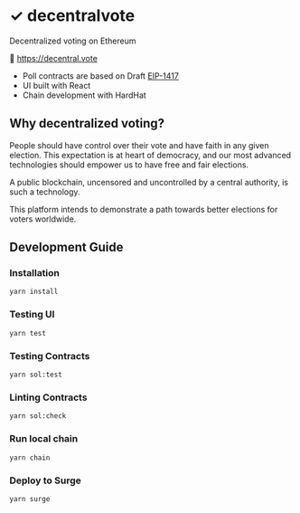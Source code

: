 # ✓ decentralvote

Decentralized voting on Ethereum

🔗 https://decentral.vote

* Poll contracts are based on Draft [EIP-1417](https://eips.ethereum.org/EIPS/eip-1417)
* UI built with React
* Chain development with HardHat

## Why decentralized voting?

People should have control over their vote and have faith in any given election. This expectation is at heart of democracy, and our most advanced technologies should empower us to have free and fair elections.

A public blockchain, uncensored and uncontrolled by a central authority, is such a technology.

This platform intends to demonstrate a path towards better elections for voters worldwide.

## Development Guide

### Installation

```
yarn install
```

### Testing UI

```
yarn test
```

### Testing Contracts

```
yarn sol:test
```

### Linting Contracts

```
yarn sol:check
```

### Run local chain

```
yarn chain
```

### Deploy to Surge

```
yarn surge
```
